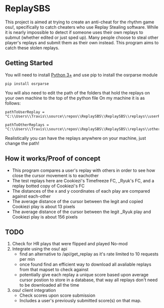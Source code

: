 # ReplaySBS

This project is aimed at trying to create an anti-cheat for the rhythm game osu!, specifically to catch cheaters who use Replay Stealing software. While it is nearly impossible to detect if someone uses their own replays to submut (whether edited or just sped up). Many people choose to steal other player's replays and submit them as their own instead. This program aims to catch these stolen replays. 

## Getting Started

You will need to install [Python 3+](https://www.python.org/downloads/) and use pip to install the osrparse module

```
pip install osrparse
```

You will also need to edit the path of the folders that hold the replays on your own machine to the top of the python file
On my machine it is as follows: 

```
pathToUserReplay = "C:\\Users\\Travis\\source\\repos\\ReplaySBS\\ReplaySBS\\replays\\userReplay\\"

pathToOtherReplays = "C:\\Users\\Travis\\source\\repos\\ReplaySBS\\ReplaySBS\\replays\\otherReplays\\"
```

Realistically you can have the replays anywhere on your machine, just change the path!

## How it works/Proof of concept
- This program compares a user's replay with others in order to see how close the cursor movement is to eachother
- The test replays here are Cookiezi's Timefreeze  FC, _Ryuk's FC, and a replay botted copy of Cookiezi's FC
- The distances of the x and y coordinates of each play are compared against each-other
- The average distance of the cursor between the legit and copied Cookiezi play is about 13 pixels
- The average distance of the cursor between the legit _Ryuk play and Cookiezi play is about 156 pixels


## TODO
1. Check for HR plays that were flipped and played No-mod
2. Integrate using the osu! api
   - find an alternative to /api/get_replay as it's rate limited to 10 requests per min
   - once found find an efficient way to download all avaliable replays from that mapset to check against
   - potentially give each replay a unique score based upon average cursor postion to store in a database, that way all replays don't need to be downloaded all the time
3. osu! client integration 
   - Check scores upon score submission
   - Includes a user's previously submitted score(s) on that map. 
